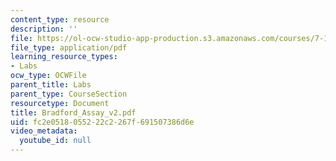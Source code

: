 ```yaml
---
content_type: resource
description: ''
file: https://ol-ocw-studio-app-production.s3.amazonaws.com/courses/7-13-experimental-microbial-genetics-fall-2003/fc2e0518055222c2267f691507386d6e_Bradford_Assay_v2.pdf
file_type: application/pdf
learning_resource_types:
- Labs
ocw_type: OCWFile
parent_title: Labs
parent_type: CourseSection
resourcetype: Document
title: Bradford_Assay_v2.pdf
uid: fc2e0518-0552-22c2-267f-691507386d6e
video_metadata:
  youtube_id: null
---
```

